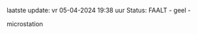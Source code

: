 laatste update: 
vr 05-04-2024 19:38   uur 
Status: FAALT - geel - 
<div class="service Y">microstation</div>
